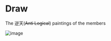 # Draw
The 逆天(~~Anti Logical~~) paintings of the members


![image](https://user-images.githubusercontent.com/68374769/199145489-d01c5266-175c-4221-b0b5-58bbda6e3808.png)
